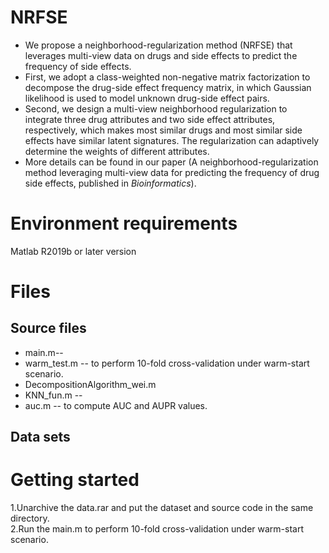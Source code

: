 # NRFSE
* We propose a neighborhood-regularization method (NRFSE) that leverages multi-view data on drugs and side effects to predict the frequency of side effects.<br>
* First, we adopt a class-weighted non-negative matrix factorization to decompose the drug-side effect frequency matrix, in which Gaussian likelihood is used to model unknown drug-side effect pairs.<br>
* Second, we design a multi-view neighborhood regularization to integrate three drug attributes and two side effect attributes, respectively, which makes most similar drugs and most similar side effects have similar latent signatures. The regularization can adaptively determine the weights of different attributes.
* More details can be found in our paper (A neighborhood-regularization method leveraging multi-view data for predicting the frequency of drug side effects, published in *Bioinformatics*).


# Environment requirements
Matlab R2019b or later version

# Files
## Source files
* main.m--
* warm_test.m -- to perform 10-fold cross-validation under warm-start scenario.
* DecompositionAlgorithm_wei.m
* KNN_fun.m -- 
* auc.m -- to compute AUC and AUPR values.
## Data sets


# Getting started
1.Unarchive the data.rar and put the dataset and source code in the same directory.<br>
2.Run the main.m to perform 10-fold cross-validation under warm-start scenario.
